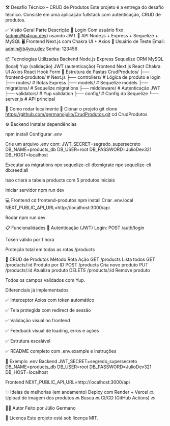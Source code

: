 🛠️ Desafio Técnico – CRUD de Produtos
Este projeto é a entrega do desafio técnico. Consiste em uma aplicação fullstack com autenticação, CRUD de produtos.

✅ Visão Geral
Parte	Descrição
🔐 Login	Com usuário fixo (admin@b4you.dev) usando JWT
🔧 API	Node.js + Express + Sequelize + MySQL
🖥️ Frontend	Next.js com Chakra UI + Axios
🧪 Usuário de Teste
Email: admin@b4you.dev Senha: 123456

📦 Tecnologias Utilizadas
Backend
Node.js
Express
Sequelize ORM
MySQL (local)
Yup (validação)
JWT (autenticação)
Frontend
Next.js
React
Chakra UI
Axios
React Hook Form
📁 Estrutura de Pastas
CrudProdutos/ ├── frontend-produtos/ # Next.js ├── controllers/ # Lógica de produto e login ├── routes/ # Rotas Express ├── models/ # Sequelize models ├── migrations/ # Sequelize migrations ├── middleware/ # Autenticação JWT ├── validators/ # Yup validation ├── config/ # Config do Sequelize └── server.js # API principal

🚀 Como rodar localmente
🧩 Clonar o projeto
git clone https://github.com/germanojulio/CrudProdutos.git
cd CrudProdutos

⚙️ Backend
Instalar dependências

npm install
Configurar .env

Crie um arquivo .env com:
JWT_SECRET=segredo_supersecreto
DB_NAME=products_db
DB_USER=root
DB_PASSWORD=JulioDev321
DB_HOST=localhost

Executar as migrations
npx sequelize-cli db:migrate
npx sequelize-cli db:seed:all

Isso criará a tabela products com 5 produtos iniciais

Iniciar servidor
npm run dev

💻 Frontend
cd frontend-produtos
npm install
Criar .env.local
NEXT_PUBLIC_API_URL=http://localhost:3000/api

Rodar
npm run dev


📋 Funcionalidades
🔐 Autenticação (JWT)
Login: POST /auth/login

Token válido por 1 hora

Proteção total em todas as rotas /products

🧾 CRUD de Produtos
Método	Rota	Ação
GET	/products	Lista todos
GET	/products/:id	Produto por ID
POST	/products	Cria novo produto
PUT	/products/:id	Atualiza produto
DELETE	/products/:id	Remove produto

Todos os campos validados com Yup.

Diferenciais já implementados

✅ Interceptor Axios com token automático

✅ Tela protegida com redirect de sessão

✅ Validação visual no frontend

✅ Feedback visual de loading, erros e ações

✅ Estrutura escalável

✅ README completo com .env.example e instruções

📁 Exemplo .env
Backend
JWT_SECRET=segredo_supersecreto
DB_NAME=products_db
DB_USER=root
DB_PASSWORD=JulioDev321
DB_HOST=localhost

Frontend
NEXT_PUBLIC_API_URL=http://localhost:3000/api


✨ Ideias de melhorias (em andamento)
 Deploy com Render + Vercel 🔜
Upload de imagem dos produtos 🔜
Busca 🔜
CI/CD (GitHub Actions)	🔜

👨‍💻 Autor
Feito por Júlio Germano

📝 Licença
Este projeto está sob licença MIT.